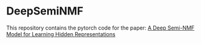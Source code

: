 # DeepSemiNMF
This repository contains the pytorch code for the paper:
[A Deep Semi-NMF Model for Learning Hidden Representations](http://proceedings.mlr.press/v32/trigeorgis14.pdf)
